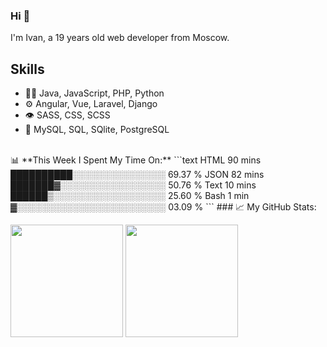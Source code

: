 ### Hi 👋

I'm Ivan, a 19 years old web developer from Moscow.

## Skills

- 👨‍💻 Java, JavaScript, PHP, Python
- ⚙️ Angular, Vue, Laravel, Django
- 👁️ SASS, CSS, SCSS
- 💽 MySQL, SQL, SQlite, PostgreSQL

<br>
📊 **This Week I Spent My Time On:**
<!--START_SECTION:waka-->
```text
HTML         90 mins         ██████████░░░░░░░░░░░░░░░   69.37 % 
JSON         82 mins         ███████▓░░░░░░░░░░░░░░░░░   50.76 % 
Text         10 mins         ██████▒░░░░░░░░░░░░░░░░░░   25.60 % 
Bash         1 min           ▓░░░░░░░░░░░░░░░░░░░░░░░░   03.09 % 
```
<!--END_SECTION:waka-->
### 📈 My GitHub Stats:
<p>
  <img height="180em" src="https://github-readme-stats.vercel.app/api?username=Glazkoff&show_icons=true&hide_border=true&&count_private=true&include_all_commits=true" />
  <img height="180em" src="https://github-readme-stats.vercel.app/api/top-langs/?username=Glazkoff&show_icons=true&hide_border=true&layout=compact"/>
</p>